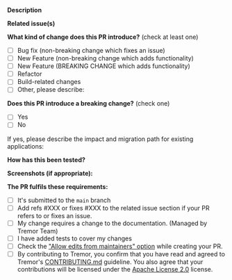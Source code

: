 **Description**

<!--- Describe your changes in detail -->

**Related issue(s)**

<!--- Please link to the issue here: -->
<!--- This project only accepts pull requests related to open issues -->
<!--- If suggesting a new feature or change, please discuss it in an issue first -->
<!--- If fixing a bug, there should be an issue describing it with steps to reproduce -->

**What kind of change does this PR introduce?** (check at least one)

<!-- (Update "[ ]" to "[x]" to check a box) -->

- [ ] Bug fix (non-breaking change which fixes an issue)
- [ ] New Feature (non-breaking change which adds functionality)
- [ ] New Feature (BREAKING CHANGE which adds functionality)
- [ ] Refactor
- [ ] Build-related changes
- [ ] Other, please describe:

**Does this PR introduce a breaking change?** (check one)

- [ ] Yes
- [ ] No

If yes, please describe the impact and migration path for existing applications:

**How has this been tested?**

<!--- Please describe how you tested your changes. -->
<!--- Include details of your testing environment, and the tests you ran to -->
<!--- see how your change affects other areas of the code, etc. -->

**Screenshots (if appropriate):**

**The PR fulfils these requirements:**

- [ ] It's submitted to the `main` branch
- [ ] Add refs #XXX or fixes #XXX to the related issue section if your PR refers to or fixes an issue.
- [ ] My change requires a change to the documentation. (Managed by Tremor Team)
- [ ] I have added tests to cover my changes
- [ ] Check the ["Allow edits from maintainers" option](https://docs.github.com/en/pull-requests/collaborating-with-pull-requests/working-with-forks/allowing-changes-to-a-pull-request-branch-created-from-a-fork) while creating your PR.
- [ ] By contributing to Tremor, you confirm that you have read and agreed to Tremor's [CONTRIBUTING.md](https://github.com/tremorlabs/tremor/blob/main/CONTRIBUTING.md) guideline. You also agree that your contributions will be licensed under the [Apache License 2.0](https://github.com/tremorlabs/tremor-raw/blob/main/License) license.
